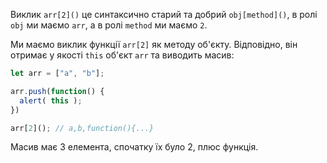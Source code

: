 Виклик `arr[2]()` це синтаксично старий та добрий `obj[method]()`, в ролі `obj` ми маємо `arr`, а в ролі `method` ми маємо `2`.

Ми маємо виклик функції `arr[2]` як методу об'єкту. Відповідно, він отримає у якості `this` об'єкт `arr` та виводить масив:

```js run
let arr = ["a", "b"];

arr.push(function() {
  alert( this );
})

arr[2](); // a,b,function(){...}
```

Масив має 3 елемента, спочатку їх було 2, плюс функція. 

